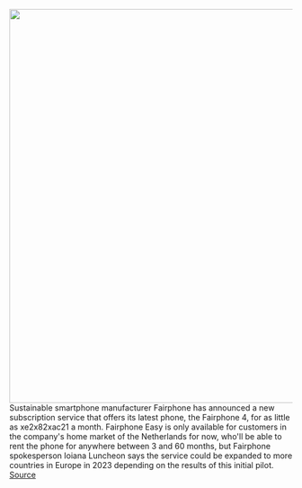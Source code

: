<img src='https://cdn.vox-cdn.com/thumbor/MpsXdthV4L3UR6hlArLvefUaTOI=/221x92:1700x1094/1200x800/filters:focal(1147x447:1447x747)/cdn.vox-cdn.com/uploads/chorus_image/image/70986709/jporter_071021__4794_0206.0.jpg' width='700px' /><br/>
Sustainable smartphone manufacturer Fairphone has announced a new subscription service that offers its latest phone, the Fairphone 4, for as little as xe2x82xac21 a month. Fairphone Easy is only available for customers in the company's home market of the Netherlands for now, who'll be able to rent the phone for anywhere between 3 and 60 months, but Fairphone spokesperson Ioiana Luncheon says the service could be expanded to more countries in Europe in 2023 depending on the results of this initial pilot.
<a href='https://www.theverge.com/2022/6/17/23172341/fairphone-easy-subscription-service-sustainable-smartphone'> Source <a/>